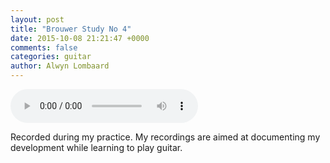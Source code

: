 ```yaml
---
layout: post
title: "Brouwer Study No 4"
date: 2015-10-08 21:21:47 +0000
comments: false
categories: guitar
author: Alwyn Lombaard
---
```


<audio controls>
  <source src="/music/Brouwer_Study_No_4_20151008_212308.mp3" type="audio/mpeg">
</audio

>Recorded during my practice. My recordings are aimed at documenting my development while learning to play guitar. 